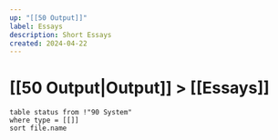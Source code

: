 ```yaml
---
up: "[[50 Output]]"
label: Essays
description: Short Essays
created: 2024-04-22
---
```

# [[50 Output|Output]] > [[Essays]]

```dataview
table status from !"90 System"
where type = [[]]
sort file.name
```
